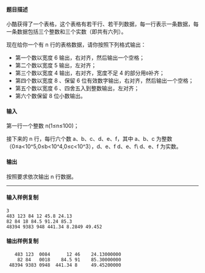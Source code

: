 #### 题目描述

小酷获得了一个表格，这个表格有若干行、若干列数据，每一行表示一条数据，每一条数据包括三个整数和三个实数（即共有六列）。

现在给你一个有 n 行的表格数据，请你按照下列格式输出：

-   第一个数以宽度 6 输出，右对齐，然后输出一个空格；
-   第二个数以宽度 5 输出，左对齐；
-   第三个数以宽度 4 输出，右对齐，宽度不足 4 的部分用`0`补齐；
-   第四个数以宽度 8 、保留 6 位有效数字输出，右对齐，然后输出一个空格；
-   第五个数以宽度 6 、四舍五入到整数输出，左对齐；
-   第六个数保留 8 位小数输出。

#### 输入

第一行一个整数 n(1≤n≤100)；

接下来的 n 行，每行六个数 a、b、c、d、e、f，其中 a、b、c 为整数（0≤a<10^5,0≤b<10^4,0≤c<10^3），d、e、f d、e、f\\ d、e、f 为实数。

#### 输出

按照要求依次输出 n 行数据。

___

#### 输入样例复制

```
3
483 123 84 12 45.8 24.13
82 84 18 84.5 91.24 85.3
48394 9383 948 441.34 8.2849 49.452
```

#### 输出样例复制

```
   483 123  0084      12 46    24.13000000
    82 84   0018    84.5 91    85.30000000
 48394 9383 0948  441.34 8     49.45200000
```